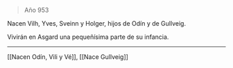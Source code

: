 > Año 953

Nacen Vilh, Yves, Sveinn y Holger, hijos de Odín y de Gullveig.

Vivirán en Asgard una pequeñísima parte de su infancia.

---

[[Nacen Odín, Vili y Vé]], [[Nace Gullveig]]
